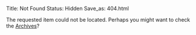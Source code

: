 Title: Not Found
Status: Hidden
Save_as: 404.html

The requested item could not be located. Perhaps you might want to check
the [Archives](/archives.html)?
